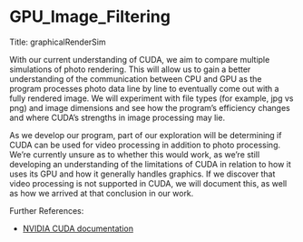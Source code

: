 # GPU_Image_Filtering

Title: graphicalRenderSim

With our current understanding of CUDA, we aim to compare multiple simulations of photo rendering. This will allow us to gain a better understanding of the communication between CPU and GPU as the program processes photo data line by line to eventually come out with a fully rendered image. We will experiment with file types (for example, jpg vs png) and image dimensions and see how the program’s efficiency changes and where CUDA’s strengths in image processing may lie.

As we develop our program, part of our exploration will be determining if CUDA can be used for video processing in addition to photo processing. We’re currently unsure as to whether this would work, as we’re still developing an understanding of the limitations of CUDA in relation to how it uses its GPU and how it generally handles graphics. If we discover that video processing is not supported in CUDA, we will document this, as well as how we arrived at that conclusion in our work.

Further References: 
- [NVIDIA CUDA documentation](https://docs.nvidia.com/cuda/)